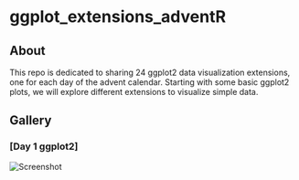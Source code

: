 # ggplot_extensions_adventR

## About
This repo is dedicated to sharing 24 ggplot2 data visualization extensions, one for each day of the advent calendar. Starting with some basic ggplot2 plots, we will explore different extensions to visualize simple data.

## Gallery

### **[Day 1 ggplot2]**
![Screenshot](code/Day_1/Day1_scatterplot_Christmas.png)
